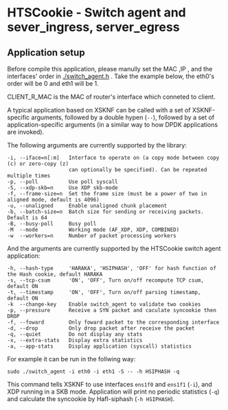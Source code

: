 # HTSCookie - Switch agent and sever_ingress, server_egress

## Application setup

Before compile this application, please manully set the MAC ,IP , and the interfaces' order in [./switch_agent.h](./switch_agent.h) .
Take the example below, the eth0's order will be 0 and eth1 will be 1.

CLIENT_R_MAC is the MAC of router's interface which conneted to client. 

A typical application based on XSKNF can be called with a set of XSKNF-specific arguments, followed by a double hypen (`--`), followed by a set of application-specific arguments (in a similar way to how DPDK applications are invoked).

The following arguments are currently supported by the library:

```
-i, --iface=n[:m]   Interface to operate on (a copy mode between copy (c) or zero-copy (z)
                    can optionally be specified). Can be repeated multiple times
-p, --poll          Use poll syscall
-S, --xdp-skb=n     Use XDP skb-mode
-f, --frame-size=n  Set the frame size (must be a power of two in aligned mode, default is 4096)
-u, --unaligned     Enable unaligned chunk placement
-b, --batch-size=n  Batch size for sending or receiving packets. Default is 64
-B, --busy-poll     Busy poll
-M  --mode          Working mode (AF_XDP, XDP, COMBINED)
-w  --workers=n     Number of packet processing workers
```
And the arguments are currently supported by the HTSCookie switch agent application:
```
-h, --hash-type     'HARAKA', 'HSIPHASH', 'OFF' for hash function of the Hash cookie, default HARAKA
-s, --tcp-csum      'ON', 'OFF', Turn on/off recompute TCP csum, default ON
-t, --timestamp     'ON', 'OFF', Turn on/off parsing timestamp, default ON
-k  --change-key    Enable switch_agent to validate two cookies
-p, --pressure      Receive a SYN packet and caculate syncookie then DROP
-f, --foward        Only foward packet to the corresponding interface
-d, --drop          Only drop packet after receive the packet
-q, --quiet         Do not display any stats
-x, --extra-stats   Display extra statistics
-a, --app-stats     Display application (syscall) statistics
```
For example it can be run in the follwing way:
```
sudo ./switch_agent -i eth0 -i eth1 -S -- -h HSIPHASH -q
```
This command tells XSKNF to use interfaces `ens1f0` and `ens1f1` (`-i`), and XDP running in a SKB mode. Application will print no periodic statistics (`-q`) and calculate the syncookie by Hafl-siphash (`-h HSIPHASH`).


